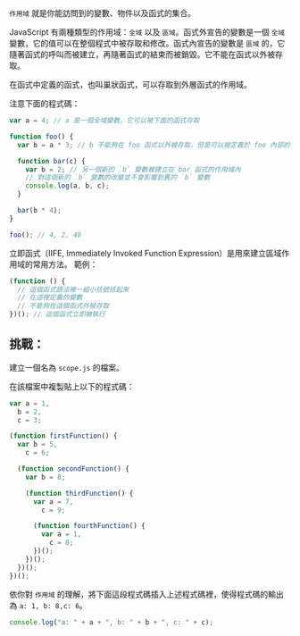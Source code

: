 `作用域` 就是你能訪問到的變數、物件以及函式的集合。

JavaScript 有兩種類型的作用域：`全域` 以及 `區域`。函式外宣告的變數是一個 `全域` 變數，它的值可以在整個程式中被存取和修改。函式內宣告的變數是 `區域` 的，它隨著函式的呼叫而被建立，再隨著函式的結束而被銷毀。它不能在函式以外被存取。

在函式中定義的函式，也叫巢狀函式，可以存取到外層函式的作用域。

注意下面的程式碼：

```js
var a = 4; // a 是一個全域變數，它可以被下面的函式存取

function foo() {
  var b = a * 3; // b 不能夠在 foo 函式以外被存取，但是可以被定義於 foo 內部的其他函式存取

  function bar(c) {
    var b = 2; // 另一個新的 `b` 變數被建立在 bar 函式的作用域內
    // 對這個新的 `b` 變數的改變並不會影響到舊的 `b` 變數
    console.log(a, b, c);
  }

  bar(b * 4);
}

foo(); // 4, 2, 48
```

立即函式（IIFE, Immediately Invoked Function Expression）是用來建立區域作用域的常用方法。
範例：

```js
(function () {
  // 這個函式語法被一組小括號括起來
  // 在這裡定義的變數
  // 不能夠在這個函式外被存取
})(); // 這個函式立即被執行
```

## 挑戰：

建立一個名為 `scope.js` 的檔案。

在該檔案中複製貼上以下的程式碼：

```js
var a = 1,
  b = 2,
  c = 3;

(function firstFunction() {
  var b = 5,
    c = 6;

  (function secondFunction() {
    var b = 8;

    (function thirdFunction() {
      var a = 7,
        c = 9;

      (function fourthFunction() {
        var a = 1,
          c = 8;
      })();
    })();
  })();
})();
```

依你對 `作用域` 的理解，將下面這段程式碼插入上述程式碼裡，使得程式碼的輸出為 `a: 1, b: 8,c: 6`。

```js
console.log("a: " + a + ", b: " + b + ", c: " + c);
```

